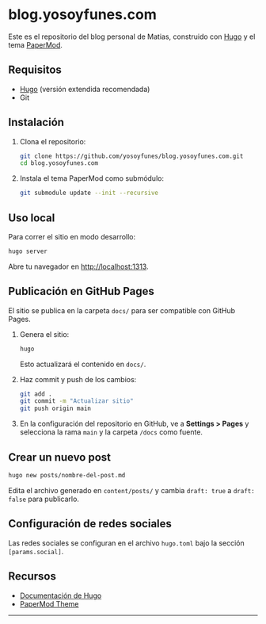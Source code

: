 # blog.yosoyfunes.com

Este es el repositorio del blog personal de Matias, construido con [Hugo](https://gohugo.io/) y el tema [PaperMod](https://adityatelange.github.io/hugo-PaperMod/).

## Requisitos

- [Hugo](https://gohugo.io/getting-started/installing/) (versión extendida recomendada)
- Git

## Instalación

1. Clona el repositorio:
   ```sh
   git clone https://github.com/yosoyfunes/blog.yosoyfunes.com.git
   cd blog.yosoyfunes.com
   ```

2. Instala el tema PaperMod como submódulo:
   ```sh
   git submodule update --init --recursive
   ```

## Uso local

Para correr el sitio en modo desarrollo:

```sh
hugo server
```

Abre tu navegador en [http://localhost:1313](http://localhost:1313).

## Publicación en GitHub Pages

El sitio se publica en la carpeta `docs/` para ser compatible con GitHub Pages.

1. Genera el sitio:
   ```sh
   hugo
   ```
   Esto actualizará el contenido en `docs/`.

2. Haz commit y push de los cambios:
   ```sh
   git add .
   git commit -m "Actualizar sitio"
   git push origin main
   ```

3. En la configuración del repositorio en GitHub, ve a **Settings > Pages** y selecciona la rama `main` y la carpeta `/docs` como fuente.

## Crear un nuevo post

```sh
hugo new posts/nombre-del-post.md
```
Edita el archivo generado en `content/posts/` y cambia `draft: true` a `draft: false` para publicarlo.

## Configuración de redes sociales

Las redes sociales se configuran en el archivo `hugo.toml` bajo la sección `[params.social]`.

## Recursos

- [Documentación de Hugo](https://gohugo.io/documentation/)
- [PaperMod Theme](https://adityatelange.github.io/hugo-PaperMod/)

---